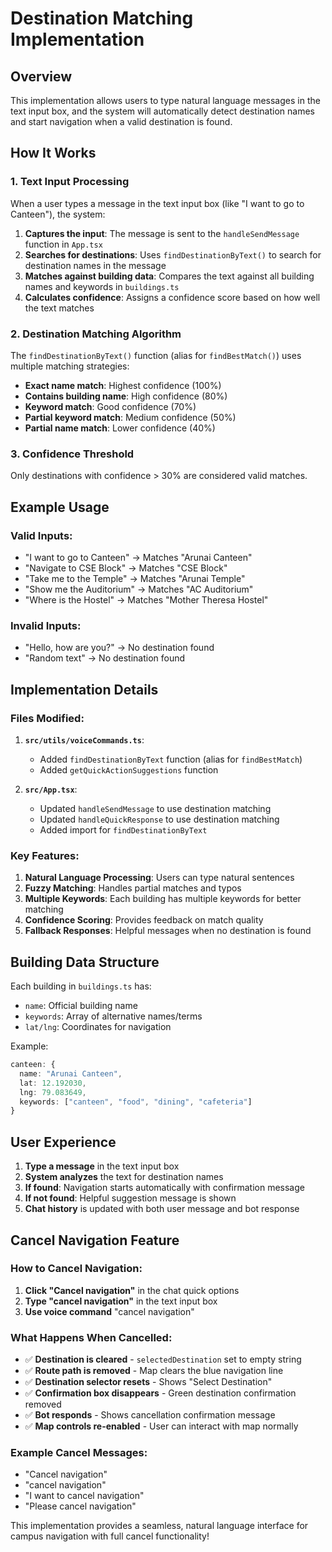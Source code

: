 # Destination Matching Implementation

## Overview
This implementation allows users to type natural language messages in the text input box, and the system will automatically detect destination names and start navigation when a valid destination is found.

## How It Works

### 1. Text Input Processing
When a user types a message in the text input box (like "I want to go to Canteen"), the system:

1. **Captures the input**: The message is sent to the `handleSendMessage` function in `App.tsx`
2. **Searches for destinations**: Uses `findDestinationByText()` to search for destination names in the message
3. **Matches against building data**: Compares the text against all building names and keywords in `buildings.ts`
4. **Calculates confidence**: Assigns a confidence score based on how well the text matches

### 2. Destination Matching Algorithm
The `findDestinationByText()` function (alias for `findBestMatch()`) uses multiple matching strategies:

- **Exact name match**: Highest confidence (100%)
- **Contains building name**: High confidence (80%)
- **Keyword match**: Good confidence (70%)
- **Partial keyword match**: Medium confidence (50%)
- **Partial name match**: Lower confidence (40%)

### 3. Confidence Threshold
Only destinations with confidence > 30% are considered valid matches.

## Example Usage

### Valid Inputs:
- "I want to go to Canteen" → Matches "Arunai Canteen"
- "Navigate to CSE Block" → Matches "CSE Block"
- "Take me to the Temple" → Matches "Arunai Temple"
- "Show me the Auditorium" → Matches "AC Auditorium"
- "Where is the Hostel" → Matches "Mother Theresa Hostel"

### Invalid Inputs:
- "Hello, how are you?" → No destination found
- "Random text" → No destination found

## Implementation Details

### Files Modified:

1. **`src/utils/voiceCommands.ts`**:
   - Added `findDestinationByText` function (alias for `findBestMatch`)
   - Added `getQuickActionSuggestions` function

2. **`src/App.tsx`**:
   - Updated `handleSendMessage` to use destination matching
   - Updated `handleQuickResponse` to use destination matching
   - Added import for `findDestinationByText`

### Key Features:

1. **Natural Language Processing**: Users can type natural sentences
2. **Fuzzy Matching**: Handles partial matches and typos
3. **Multiple Keywords**: Each building has multiple keywords for better matching
4. **Confidence Scoring**: Provides feedback on match quality
5. **Fallback Responses**: Helpful messages when no destination is found

## Building Data Structure

Each building in `buildings.ts` has:
- `name`: Official building name
- `keywords`: Array of alternative names/terms
- `lat/lng`: Coordinates for navigation

Example:
```typescript
canteen: { 
  name: "Arunai Canteen", 
  lat: 12.192030, 
  lng: 79.083649,
  keywords: ["canteen", "food", "dining", "cafeteria"]
}
```

## User Experience

1. **Type a message** in the text input box
2. **System analyzes** the text for destination names
3. **If found**: Navigation starts automatically with confirmation message
4. **If not found**: Helpful suggestion message is shown
5. **Chat history** is updated with both user message and bot response

## Cancel Navigation Feature

### How to Cancel Navigation:
1. **Click "Cancel navigation"** in the chat quick options
2. **Type "cancel navigation"** in the text input box
3. **Use voice command** "cancel navigation"

### What Happens When Cancelled:
- ✅ **Destination is cleared** - `selectedDestination` set to empty string
- ✅ **Route path is removed** - Map clears the blue navigation line
- ✅ **Destination selector resets** - Shows "Select Destination"
- ✅ **Confirmation box disappears** - Green destination confirmation removed
- ✅ **Bot responds** - Shows cancellation confirmation message
- ✅ **Map controls re-enabled** - User can interact with map normally

### Example Cancel Messages:
- "Cancel navigation"
- "cancel navigation" 
- "I want to cancel navigation"
- "Please cancel navigation"

This implementation provides a seamless, natural language interface for campus navigation with full cancel functionality! 
